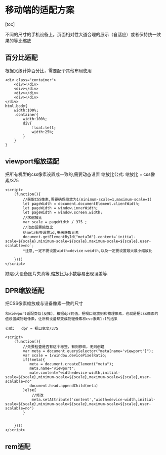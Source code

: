 # 移动端的适配方案

[toc]

不同的尺寸的手机设备上，页面相对性大道合理的展示（自适应）或者保持统一效果的等比缩放

## 百分比适配

根据父级计算百分比，需要配个其他布局使用

    <div class="container">
        <div></div>
        <div></div>
        <div></div>
        <div></div>
    </div>
    html,body{
        width:100%;
        .container{
            width:100%;
            div{
                float:left;
                width:25%;
            }
        }
    }

## viewport缩放适配

把所有机型的css像素设置成一致的,需要动态设置
    缩放比公式: 缩放比 = css像素/375

    <script>
        (function(){
            //获取CSS像素,需要确保缩放为1(minimum-scale=1,maximum-scale=1)
            let pageWidth = document.documentElement.clientWidth;
            let pageWidth = window.innerWidth;
            let pageWidth = window.screen.width;
            //求缩放比
            var scale = pageWidth / 375 ;
            //动态设置缩放比
            给meta标签设置id,用来获取元素
            document.getElementById("metaId").content=`initial-scale=${scale},minimum-scale=${scale},maximum-scale=${scale},user-scalable=no`;
            *注意,一定不要设置width=device-weidth,以及一定要设置最大最小缩放比

        })()
    </script>

缺陷:大设备图片失真等,缩放比为小数容易出现误差等.

## DPR缩放适配

把CSS像素缩放成与设备像素一致的尺寸

    和viewport适配类似(反推)，根据dpr的值，把视口缩放到和物理像素，也就是把css像素的值设置成物理像素，让所有设备都变成物理像素和css像素1:1的结果

    公式:   dpr = 视口宽度/375

    <script>
        (function(){
            //先要检查是否有这个标签，有则修改，无则创建
            var meta = document.querySelector("meta[name='viewport']");
            var scale = 1/window.devicePixelRatio;
            if(!meta){
               meta = document.createElement("meta");
               meta.name="viewport";
               mate.content="width=device-width,initial-scale=${scale},minimum-scale=${scale},maximum-scale=${scale},user-scalable=no"
               document.head.appendChild(meta)
            }else{
                //修改
                meta.setAttribute('content',"width=device-width,initial-scale=${scale},minimum-scale=${scale},maximum-scale=${scale},user-scalable=no")
            }


        })()
    </script>

## rem适配

